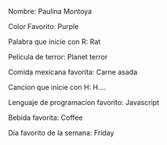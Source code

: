 

Nombre: Paulina Montoya

Color Favorito: Purple

Palabra que inicie con R: Rat

Pelicula de terror: Planet terror

Comida mexicana favorita: Carne asada

Cancion que inicie con H: H....

Lenguaje de programacion favorito: Javascript

Bebida favorita: Coffee

Dia favorito de la semana: Friday
